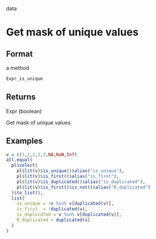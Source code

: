 data

# Get mask of unique values

## Format

a method

```r
Expr_is_unique
```

## Returns

Expr (boolean)

Get mask of unique values

## Examples

```r
v = c(1,1,2,2,3,NA,NaN,Inf)
all.equal(
  pl$select(
    pl$lit(v)$is_unique()$alias("is_unique"),
    pl$lit(v)$is_first()$alias("is_first"),
    pl$lit(v)$is_duplicated()$alias("is_duplicated"),
    pl$lit(v)$is_first()$is_not()$alias("R_duplicated")
  )$to_list(),
  list(
    is_unique = !v %in% v[duplicated(v)],
    is_first  = !duplicated(v),
    is_duplicated = v %in% v[duplicated(v)],
    R_duplicated = duplicated(v)
  )
)
```